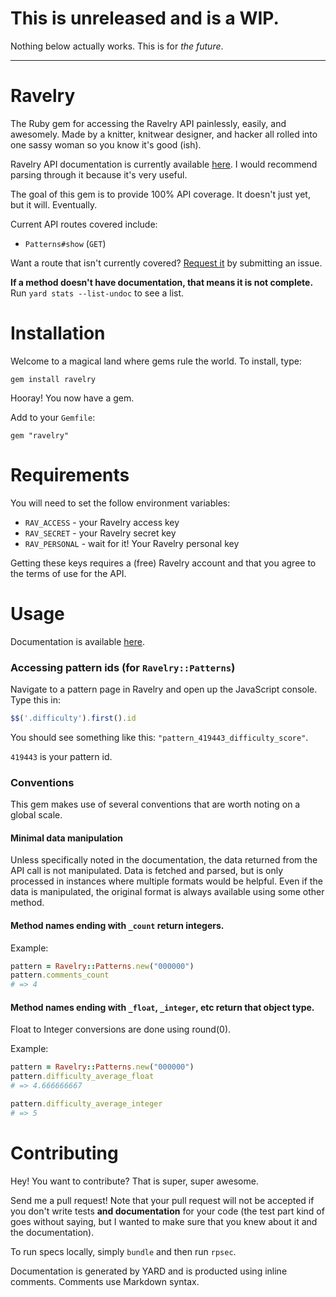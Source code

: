 # This is unreleased and is a WIP.

Nothing below actually works. This is for *the future*.

---

# Ravelry

The Ruby gem for accessing the Ravelry API painlessly, easily, and awesomely. Made by a knitter, knitwear designer, and hacker all rolled into one sassy woman so you know it's good (ish).

Ravelry API documentation is currently available [here](http://www.ravelry.com/api). I would recommend parsing through it because it's very useful.

The goal of this gem is to provide 100% API coverage. It doesn't just yet, but it will. Eventually.

Current API routes covered include:

* `Patterns#show` (`GET`)

Want a route that isn't currently covered? [Request it](https://github.com/feministy/ravelry/issues) by submitting an issue.

**If a method doesn't have documentation, that means it is not complete.** Run `yard stats --list-undoc` to see a list.

# Installation

Welcome to a magical land where gems rule the world. To install, type:

```
gem install ravelry
```

Hooray! You now have a gem.

Add to your `Gemfile`:

```
gem "ravelry"
```

# Requirements

You will need to set the follow environment variables:

* `RAV_ACCESS` - your Ravelry access key
* `RAV_SECRET` - your Ravelry secret key
* `RAV_PERSONAL` - wait for it! Your Ravelry personal key

Getting these keys requires a (free) Ravelry account and that you agree to the terms of use for the API.

# Usage

Documentation is available [here](#).

### Accessing pattern ids (for `Ravelry::Patterns`)

Navigate to a pattern page in Ravelry and open up the JavaScript console. Type this in:

```javascript
$$('.difficulty').first().id
```

You should see something like this: ```"pattern_419443_difficulty_score"```.

```419443``` is your pattern id.

### Conventions

This gem makes use of several conventions that are worth noting on a global scale.

#### Minimal data manipulation

Unless specifically noted in the documentation, the data returned from the API call is not manipulated. Data is fetched and parsed, but is only processed in instances where multiple formats would be helpful. Even if the data is manipulated, the original format is always available using some other method.

#### Method names ending with `_count` return integers.

Example:

```ruby
pattern = Ravelry::Patterns.new("000000")
pattern.comments_count
# => 4
```

#### Method names ending with `_float`, `_integer`, etc return that object type.

Float to Integer conversions are done using round(0).

Example:

```ruby
pattern = Ravelry::Patterns.new("000000")
pattern.difficulty_average_float
# => 4.666666667

pattern.difficulty_average_integer
# => 5
```

# Contributing

Hey! You want to contribute? That is super, super awesome.

Send me a pull request! Note that your pull request will not be accepted if you don't write tests **and documentation** for your code (the test part kind of goes without saying, but I wanted to make sure that you knew about it and the documentation).

To run specs locally, simply `bundle` and then run `rpsec`.

Documentation is generated by YARD and is producted using inline comments. Comments use Markdown syntax.
